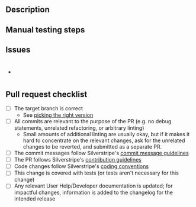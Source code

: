 <!--
  Thanks for contributing, you're awesome! ⭐

  Please read https://docs.silverstripe.org/en/contributing/code/ if you haven't contributed to this project recently.
-->
## Description

<!--
  Please describe expected and observed behaviour, and what you're fixing.
  For visual fixes, please include tested browsers and screenshots.
-->

## Manual testing steps
<!--
  Include any manual testing steps here which a reviewer can perform to validate your pull request works correctly.
  Note that this DOES NOT replace unit or end-to-end tests.
-->

## Issues
<!--
  List all issues here that this pull request fixes/resolves.
  If there is no issue already, create a new one! You must link your pull request to at least one issue.
-->
- #

## Pull request checklist
<!--
  PLEASE check each of these to ensure you have done everything you need to do!
  If there's something in this list you need help with, please ask so that we can assist you.
-->
- [ ] The target branch is correct
    - See [picking the right version](https://docs.silverstripe.org/en/contributing/code/#picking-the-right-version)
- [ ] All commits are relevant to the purpose of the PR (e.g. no debug statements, unrelated refactoring, or arbitrary linting)
    - Small amounts of additional linting are usually okay, but if it makes it hard to concentrate on the relevant changes, ask for the unrelated changes to be reverted, and submitted as a separate PR.
- [ ] The commit messages follow Silverstripe's [commit message guidelines](https://docs.silverstripe.org/en/contributing/code/#commit-messages)
- [ ] The PR follows Silverstripe's [contribution guidelines](https://docs.silverstripe.org/en/contributing/code/)
- [ ] Code changes follow Silverstripe's [coding conventions](https://docs.silverstripe.org/en/contributing/coding_conventions/)
- [ ] This change is covered with tests (or tests aren't necessary for this change)
- [ ] Any relevant User Help/Developer documentation is updated; for impactful changes, information is added to the changelog for the intended release
